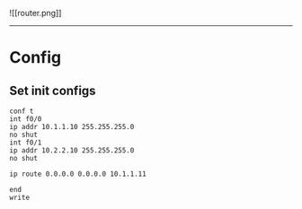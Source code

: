![[router.png]]

---

# Config

## Set init configs
```
conf t
int f0/0
ip addr 10.1.1.10 255.255.255.0
no shut
int f0/1
ip addr 10.2.2.10 255.255.255.0
no shut

ip route 0.0.0.0 0.0.0.0 10.1.1.11

end
write
```